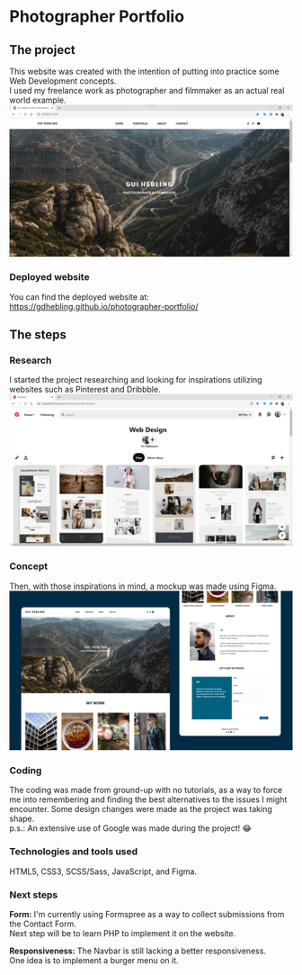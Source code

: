 # Photographer Portfolio

## The project
This website was created with the intention of putting into practice some Web Development concepts.  
I used my freelance work as photographer and filmmaker as an actual real world example.
<br />
<a href="https://gdhebling.github.io/photographer-portfolio" alt="Website Screenshot">![Website Screenshot](img/readme-website-screenshot.png)</a>

### Deployed website
You can find the deployed website at: https://gdhebling.github.io/photographer-portfolio/

## The steps
### Research
I started the project researching and looking for inspirations utilizing websites such as Pinterest and Dribbble.
<br />
<a href="https://gdhebling.github.io/photographer-portfolio" alt="My Web Design Board on Pinterest">![My Web Design Board on Pinterest](img/readme-pinterest-board.png)</a>

### Concept
Then, with those inspirations in mind, a mockup was made using Figma.
<br />
<a href="https://gdhebling.github.io/photographer-portfolio" alt="Website Mockup using Figma">![Website Mockup using Figma](img/readme-website-mockup.png)</a>


### Coding
The coding was made from ground-up with no tutorials, as a way to force me into remembering and finding the best alternatives to the issues I might encounter. Some design changes were made as the project was taking shape.<br />
p.s.: An extensive use of Google was made during the project! 😂

### Technologies and tools used
HTML5, CSS3, SCSS/Sass, JavaScript, and Figma.<br />

### Next steps
**Form:**
I'm currently using Formspree as a way to collect submissions from the Contact Form.<br />
Next step will be to learn PHP to implement it on the website.

**Responsiveness:**
The Navbar is still lacking a better responsiveness.<br />
One idea is to implement a burger menu on it.

[website]: [https://gdhebling.github.io/photographer-portfolio/]
